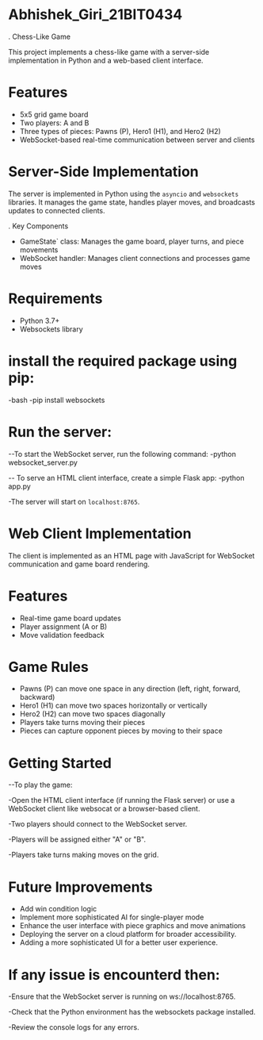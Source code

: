 # Abhishek_Giri_21BIT0434

. Chess-Like Game

This project implements a chess-like game with a server-side implementation in Python and a web-based client interface.

# Features

- 5x5 grid game board
- Two players: A and B
- Three types of pieces: Pawns (P), Hero1 (H1), and Hero2 (H2)
- WebSocket-based real-time communication between server and clients

# Server-Side Implementation

The server is implemented in Python using the `asyncio` and `websockets` libraries. 
It manages the game state, handles player moves, and broadcasts updates to connected clients.

. Key Components
- GameState` class: Manages the game board, player turns, and piece movements
- WebSocket handler: Manages client connections and processes game moves

# Requirements
- Python 3.7+
- Websockets library

# install the required package using pip:
-bash
-pip install websockets

# Run the server:

--To start the WebSocket server, run the following command:
-python websocket_server.py

-- To serve an HTML client interface, create a simple Flask app:
-python app.py

-The server will start on `localhost:8765`.

# Web Client Implementation

The client is implemented as an HTML page with JavaScript for WebSocket communication and game board rendering.

 # Features
- Real-time game board updates
- Player assignment (A or B)
- Move validation feedback

# Game Rules
- Pawns (P) can move one space in any direction (left, right, forward, backward)
- Hero1 (H1) can move two spaces horizontally or vertically
- Hero2 (H2) can move two spaces diagonally
- Players take turns moving their pieces
- Pieces can capture opponent pieces by moving to their space

# Getting Started

--To play the game:

-Open the HTML client interface (if running the Flask server) or use a WebSocket client like websocat or a browser-based client.

-Two players should connect to the WebSocket server.

-Players will be assigned either "A" or "B".

-Players take turns making moves on the grid.

# Future Improvements
- Add win condition logic
- Implement more sophisticated AI for single-player mode
- Enhance the user interface with piece graphics and move animations
- Deploying the server on a cloud platform for broader accessibility.
- Adding a more sophisticated UI for a better user experience.

# If any issue is encounterd then:
-Ensure that the WebSocket server is running on ws://localhost:8765.

-Check that the Python environment has the websockets package installed.

-Review the console logs for any errors.



